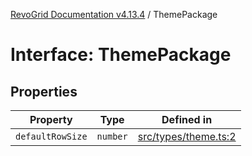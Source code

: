 [RevoGrid Documentation v4.13.4](README.md) / ThemePackage

# Interface: ThemePackage

## Properties

| Property | Type | Defined in |
| ------ | ------ | ------ |
| `defaultRowSize` | `number` | [src/types/theme.ts:2](https://github.com/revolist/revogrid/blob/325e86c31155d90566dec588c08b121b0ae7657a/src/types/theme.ts#L2) |
